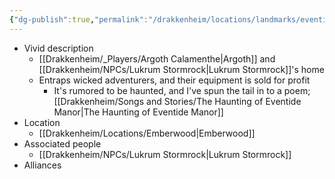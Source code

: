 ```yaml
---
{"dg-publish":true,"permalink":"/drakkenheim/locations/landmarks/eventide-manner/","tags":["Landmark"],"noteIcon":""}
---
```


- Vivid description
	- [[Drakkenheim/_Players/Argoth Calamenthe\|Argoth]] and [[Drakkenheim/NPCs/Lukrum Stormrock\|Lukrum Stormrock]]'s home
	- Entraps wicked adventurers, and their equipment is sold for profit
		- It's rumored to be haunted, and I've spun the tail in to a poem; [[Drakkenheim/Songs and Stories/The Haunting of Eventide Manor\|The Haunting of Eventide Manor]]
- Location
	- [[Drakkenheim/Locations/Emberwood\|Emberwood]]
- Associated people
	- [[Drakkenheim/NPCs/Lukrum Stormrock\|Lukrum Stormrock]]
- Alliances